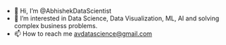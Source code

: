 - 👋 Hi, I’m @AbhishekDataScientist
- 👀 I’m interested in Data Science, Data Visualization, ML, AI and solving complex business problems.
- 📫 How to reach me avdatascience@gmail.com

<!---
AbhishekDataScientist/AbhishekDataScientist is a ✨ special ✨ repository because its `README.md` (this file) appears on your GitHub profile.
You can click the Preview link to take a look at your changes.
--->
